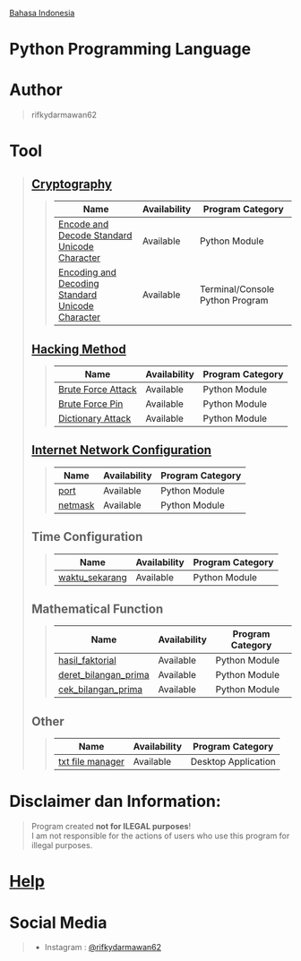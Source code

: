[Bahasa Indonesia](https://github.com/rifkydarmawan62/Python/tree/Publik/Indonesian)

# Python Programming Language

# Author
> rifkydarmawan62

# Tool
> ## [Cryptography](https://github.com/rifkydarmawan62/Python/tree/Publik/Modul/kriptografi)
>> | Name | Availability | Program Category |
>> | --- | --- | --- |
>> | [Encode and Decode Standard Unicode Character](https://github.com/rifkydarmawan62/Python/blob/Publik/Modul/kriptografi/unicode_standar.py) | Available | Python Module |
>> | [Encoding and Decoding Standard Unicode Character](https://github.com/rifkydarmawan62/Python/blob/Publik/Modul/kriptografi/__main__.py) | Available | Terminal/Console Python Program |
> ## [Hacking Method](https://github.com/rifkydarmawan62/Python/tree/Publik/Modul/metode_peretasan)
>> | Name | Availability | Program Category |
>> | --- | --- | --- |
>> | [Brute Force Attack](https://github.com/rifkydarmawan62/Python/blob/Publik/Modul/metode_peretasan/__init__.py) | Available | Python Module |
>> | [Brute Force Pin](https://github.com/rifkydarmawan62/Python/blob/Publik/Modul/metode_peretasan/__init__.py) | Available | Python Module |
>> | [Dictionary Attack](https://github.com/rifkydarmawan62/Python/blob/Publik/Modul/metode_peretasan/__init__.py) | Available | Python Module |
> ## [Internet Network Configuration](https://github.com/rifkydarmawan62/Python/tree/Publik/Modul/jaringan_internet)
>> | Name | Availability| Program Category |
>> | --- | --- | --- |
>> | [port](https://github.com/rifkydarmawan62/Python/tree/Publik/Modul/jaringan_internet/port) | Available | Python Module |
>> | [netmask](https://github.com/rifkydarmawan62/Python/tree/Publik/Modul/jaringan_internet/netmask) | Available | Python Module |
> ## Time Configuration
>> | Name | Availability | Program Category |
>> | --- | --- | --- |
>> | [waktu_sekarang](https://github.com/rifkydarmawan62/Python/blob/Publik/Modul/waktu_sekarang/__init__.py) | Available | Python Module |
> ## Mathematical Function
>> | Name | Availability | Program Category |
>> | --- | --- | --- |
>> | [hasil_faktorial](https://github.com/rifkydarmawan62/Python/blob/Publik/Modul/matematika/__init__.py) | Available | Python Module |
>> | [deret_bilangan_prima](https://github.com/rifkydarmawan62/Python/blob/Publik/Modul/matematika/__init__.py) | Available | Python Module |
>> | [cek_bilangan_prima](https://github.com/rifkydarmawan62/Python/blob/Publik/Modul/matematika/__init__.py) | Available | Python Module |
> ## Other
>> | Name | Availability | Program Category |
>> | --- | --- | --- |
>> | [txt file manager](https://github.com/rifkydarmawan62/Python/tree/Publik/Manager%20File%20txt) | Available | Desktop Application |
# Disclaimer dan Information:
> Program created **not for ILEGAL purposes**!  
> I am not responsible for the actions of users who use this program for illegal purposes. 
# [Help](https://github.com/rifkydarmawan62/Python/blob/Publik/Modul/README.md)
# Social Media
> - Instagram : [@rifkydarmawan62](https://www.instagram.com/rifkydarmawan62/)
